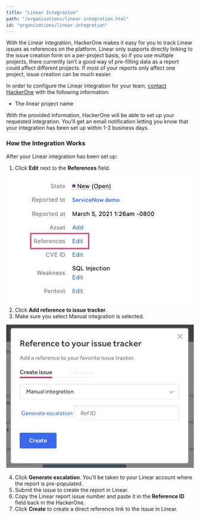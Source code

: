 ```yaml
---
title: "Linear Integration"
path: "/organizations/linear-integration.html"
id: "organizations/linear-integration"
---
```


With the Linear integration, HackerOne makes it easy for you to track Linear issues as references on the platform. Linear only supports directly linking to the issue creation form on a per-project basis, so if you use multiple projects, there currently isn’t a good way of pre-filling data as a report could affect different projects. If most of your reports only affect one project, issue creation can be much easier.

In order to configure the Linear integration for your team, [contact HackerOne](https://support.hackerone.com) with the following information:

- The linear project name

With the provided information, HackerOne will be able to set up your requested integration. You’ll get an email notification letting you know that your integration has been set up within 1-2 business days.

### How the Integration Works
After your Linear integration has been set up:
1. Click **Edit** next to the **References** field.

![Edit References](./images/github-11.png)

2. Click **Add reference to issue tracker**.
3. Make sure you select Manual integration is selected.

![integration](./images/issue-tracker-reference.png)

4. Click **Generate escalation**. You’ll be taken to your Linear account where the report is pre-populated.
3. Submit the issue to create the report in Linear.
4. Copy the Linear report issue number and paste it in the **Reference ID** field back in the HackerOne.
5. Click **Create** to create a direct reference link to the issue in Linear.  
